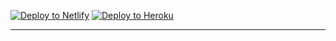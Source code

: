 [![Deploy to Netlify](https://www.netlify.com/img/deploy/button.svg)](https://app.netlify.com/start/deploy?repository=https://github.com/Jozwiaczek/deploy-buttons-demo)
[![Deploy to Heroku](https://www.herokucdn.com/deploy/button.svg)](https://heroku.com/deploy?template=https://github.com/Jozwiaczek/deploy-buttons-demo)

--- 
